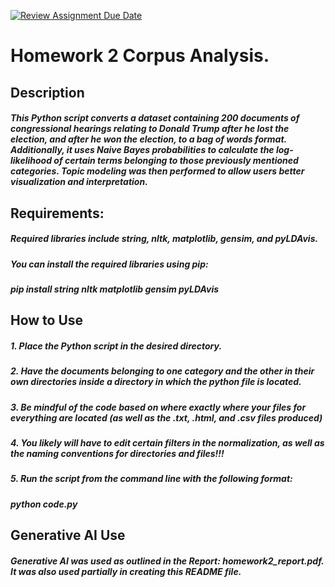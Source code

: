 [![Review Assignment Due Date](https://classroom.github.com/assets/deadline-readme-button-22041afd0340ce965d47ae6ef1cefeee28c7c493a6346c4f15d667ab976d596c.svg)](https://classroom.github.com/a/8W23iByu)


# Homework 2 Corpus Analysis.

## Description
##### This Python script converts a dataset containing 200 documents of congressional hearings relating to Donald Trump after he lost the election, and after he won the election, to a bag of words format. Additionally, it uses Naive Bayes probabilities to calculate the log-likelihood of certain terms belonging to those previously mentioned categories. Topic modeling was then performed to allow users better visualization and interpretation.

## Requirements:
##### Required libraries include string, nltk, matplotlib, gensim, and pyLDAvis.
##### You can install the required libraries using pip:
##### pip install string nltk matplotlib gensim pyLDAvis

## How to Use
##### 1. Place the Python script in the desired directory.
##### 2. Have the documents belonging to one category and the other in their own directories inside a directory in which the python file is located. 
##### 3. Be mindful of the code based on where exactly where your files for everything are located (as well as the .txt, .html, and .csv files produced) 
##### 4. You likely will have to edit certain filters in the normalization, as well as the naming conventions for directories and files!!!
##### 5. Run the script from the command line with the following format:
##### python code.py

## Generative AI Use
##### Generative AI was used as outlined in the Report: homework2_report.pdf. It was also used partially in creating this README file.
